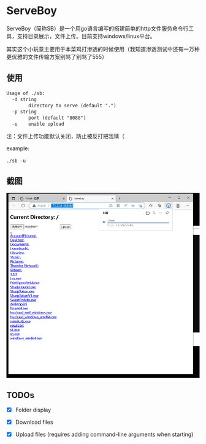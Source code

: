 # ServeBoy
ServeBoy（简称SB）是一个用go语言编写的搭建简单的http文件服务命令行工具，支持目录展示，文件上传。目前支持windows/linux平台。

其实这个小玩意主要用于本菜鸡打渗透的时候使用（我知道渗透测试中还有一万种更优雅的文件传输方案别骂了别骂了555）
## 使用
```
Usage of ./sb:
  -d string
        directory to serve (default ".")
  -p string
        port (default "8088")
  -u    enable upload

```
注：文件上传功能默认关闭，防止被反打把我猜（

example:

`./sb -u`
## 截图
![img.png](img.png)
## TODOs
- [x] Folder display
- [x] Download files
- [x] Upload files (requires adding command-line arguments when starting)


